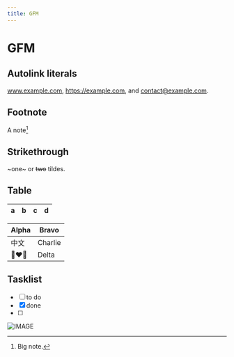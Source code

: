 ```yaml
---
title: GFM
---
```


# GFM

## Autolink literals

www.example.com, https://example.com, and contact@example.com.

## Footnote

A note[^1]

[^1]: Big note.

## Strikethrough

~one~ or ~~two~~ tildes.

## Table

| a   | b   |   c |  d  |
| --- | :-- | --: | :-: |

| Alpha | Bravo   |
| ----- | ------- |
| 中文  | Charlie |
| 👩‍❤️‍👩    | Delta   |

## Tasklist

- [ ] to do
- [x] done
- [ ]

![IMAGE](/images/unsplash.jpg)
